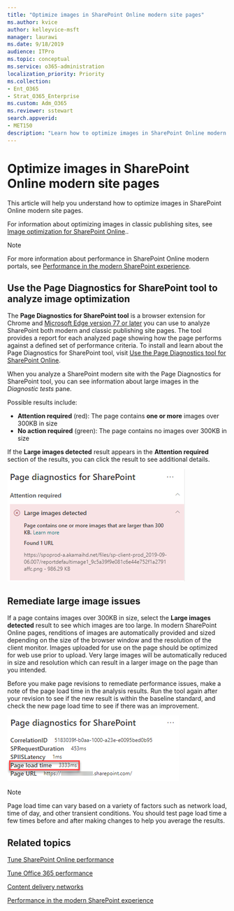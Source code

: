 ```yaml
---
title: "Optimize images in SharePoint Online modern site pages"
ms.author: kvice
author: kelleyvice-msft
manager: laurawi
ms.date: 9/18/2019
audience: ITPro
ms.topic: conceptual
ms.service: o365-administration
localization_priority: Priority
ms.collection: 
- Ent_O365
- Strat_O365_Enterprise
ms.custom: Adm_O365
ms.reviewer: sstewart
search.appverid:
- MET150
description: "Learn how to optimize images in SharePoint Online modern site pages."
---
```


# Optimize images in SharePoint Online modern site pages

This article will help you understand how to optimize images in SharePoint Online modern site pages.

For information about optimizing images in classic publishing sites, see [Image optimization for SharePoint Online](image-optimization-for-sharepoint-online.md)..

>[!NOTE]
>For more information about performance in SharePoint Online modern portals, see [Performance in the modern SharePoint experience](https://docs.microsoft.com/en-us/sharepoint/modern-experience-performance).

## Use the Page Diagnostics for SharePoint tool to analyze image optimization

The **Page Diagnostics for SharePoint tool** is a browser extension for Chrome and [Microsoft Edge version 77 or later](https://www.microsoftedgeinsider.com/en-us/download?form=MI13E8&OCID=MI13E8) you can use to analyze SharePoint both modern and classic publishing site pages. The tool provides a report for each analyzed page showing how the page performs against a defined set of performance criteria. To install and learn about the Page Diagnostics for SharePoint tool, visit [Use the Page Diagnostics tool for SharePoint Online](page-diagnostics-for-spo.md).

When you analyze a SharePoint modern site with the Page Diagnostics for SharePoint tool, you can see information about large images in the _Diagnostic tests_ pane.

Possible results include:

- **Attention required** (red): The page contains **one or more** images over 300KB in size
- **No action required** (green): The page contains no images over 300KB in size

If the **Large images detected** result appears in the **Attention required** section of the results, you can click the result to see additional details.

![Page Diagnostics tool results](media/modern-portal-optimization/pagediag-large-images.png)

## Remediate large image issues

If a page contains images over 300KB in size, select the **Large images detected** result to see which images are too large. In modern SharePoint Online pages, renditions of images are automatically provided and sized depending on the size of the browser window and the resolution of the client monitor. Images uploaded for use on the page should be optimized for web use prior to upload. Very large images will be automatically reduced in size and resolution which can result in a larger image on the page than you intended.

Before you make page revisions to remediate performance issues, make a note of the page load time in the analysis results. Run the tool again after your revision to see if the new result is within the baseline standard, and check the new page load time to see if there was an improvement.

![Page load time results](media/modern-portal-optimization/pagediag-page-load-time.png)

>[!NOTE]
>Page load time can vary based on a variety of factors such as network load, time of day, and other transient conditions. You should test page load time a few times before and after making changes to help you average the results.

<guidance>

## Related topics

[Tune SharePoint Online performance](tune-sharepoint-online-performance.md)

[Tune Office 365 performance](tune-office-365-performance.md)

[Content delivery networks](content-delivery-networks.md)

[Performance in the modern SharePoint experience](https://docs.microsoft.com/en-us/sharepoint/modern-experience-performance.md)
